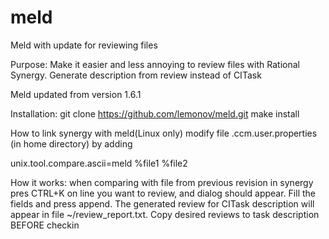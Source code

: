 meld
====

Meld with update for reviewing files

Purpose:
Make it easier and less annoying to review files with Rational Synergy.
Generate description from review instead of CITask

Meld updated from version 1.6.1

Installation:
git clone https://github.com/lemonov/meld.git
make install




How to link synergy with meld(Linux only)
modify file .ccm.user.properties (in home directory)
by adding 

unix.tool.compare.ascii=meld %file1 %file2

How it works:
when comparing with file from previous revision in synergy pres CTRL+K on line you want to review, and dialog should appear.
Fill the fields and press append. The generated review for CITask description will appear in file ~/review_report.txt. 
Copy desired reviews to task description BEFORE checkin 
